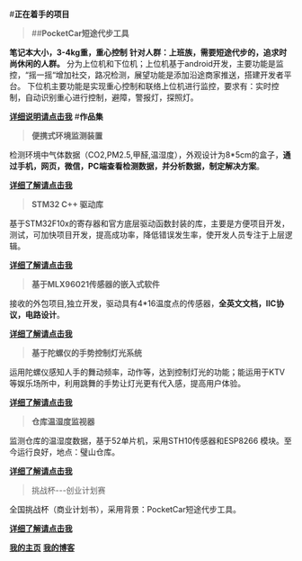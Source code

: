 #__正在着手的项目__
>##__PocketCar短途代步工具__

__笔记本大小，3-4kg重，重心控制__
__针对人群：上班族，需要短途代步的，追求时尚休闲的人群。__
分为上位机和下位机；上位机基于android开发，主要功能是监控，“摇一摇“增加社交，路况检测，展望功能是添加沿途商家推送，搭建开发者平台。
下位机主要功能是实现重心控制和联络上位机进行监控，要求有：实时控制，自动识别重心进行控制，避障，警报灯，探照灯。

[__详细说明请点击我__]()
#__作品集__
>__便携式环境监测装置__

检测环境中气体数据（CO2,PM2.5,甲醛,温湿度），外观设计为8*5cm的盒子，__通过手机，网页，微信，PC端查看检测数据，并分析数据，制定解决方案__。

[__详细了解请点击我__]()

>__STM32 C++ 驱动库__

基于STM32F10x的寄存器和官方底层驱动函数封装的库，主要是方便项目开发，测试，可加快项目开发，提高成功率，降低错误发生率，使开发人员专注于上层逻辑。

[__详细了解请点击我__]()

>__基于MLX96021传感器的嵌入式软件__

接收的外包项目,独立开发，驱动具有4*16温度点的传感器，__全英文文档，IIC协议，电路设计__。

[__详细了解请点击我__]()

>__基于陀螺仪的手势控制灯光系统__

运用陀螺仪感知人手的舞动频率，动作等，达到控制灯光的功能；能运用于KTV等娱乐场所中，利用跳舞的手势让灯光更有代入感，提高用户体验。

[__详细了解请点击我__]()

>__仓库温湿度监视器__

监测仓库的温湿度数据，基于52单片机，采用STH10传感器和ESP8266 模块。至今运行良好，地点：璧山仓库。

[__详细了解请点击我__]()

>挑战杯---创业计划赛

全国挑战杯（商业计划书），采用背景：PocketCar短途代步工具。

[__详细了解请点击我__]()

[__我的主页__]()
[__我的博客__]()
